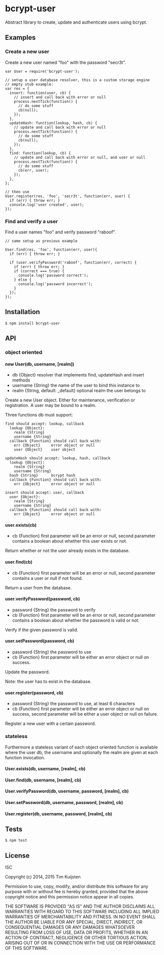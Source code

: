 # bcrypt-user

Abstract library to create, update and authenticate users using bcrypt.

## Examples
### Create a new user
Create a new user named "foo" with the password "secr3t".

    var User = require('bcrypt-user');

    // setup a user database resolver, this is a custom storage engine
    // empty stub example:
    var res = {
      insert: function(user, cb) {
        // insert and call back with error or null
        process.nextTick(function() {
          // do some stuff
          cb(null);
        });
      },
      updateHash: function(lookup, hash, cb) {
        // update and call back with error or null
        process.nextTick(function() {
          // do some stuff
          cb(null);
        });
      },
      find: function(lookup, cb) {
        // update and call back with error or null, and user or null
        process.nextTick(function() {
          // do some stuff
          cb(err, user);
        });
      },
    };

    // then use
    User.register(res, 'foo', 'secr3t', function(err, user) {
      if (err) { throw err; }
      console.log('user created', user);
    });

### Find and verify a user
Find a user names "foo" and verify password "raboof".

    // same setup as previous example

    User.find(res, 'foo', function(err, user){
      if (err) { throw err; }

      if (user.verifyPassword('raboof', function(err, correct) {
        if (err) { throw err; }
        if (correct === true) {
          console.log('password correct');
        } else {
          console.log('password incorrect');
        }
      });
    });

## Installation

    $ npm install bcrypt-user

## API
### object oriented

#### new User(db, username, [realm])
* db {Object} resolver that implements find, updateHash and insert methods
* username {String} the name of the user to bind this instance to
* realm {String, default: _default} optional realm the user belongs to

Create a new User object. Either for maintenance, verification or registration.
A user may be bound to a realm.

Three functions db must support:

    find should accept: lookup, callback
      lookup {Object}:
        realm {String}
        username {String}
      callback {Function} should call back with:
        err {Object}     error object or null
        user {Object}    user object

    updateHash should accept: lookup, hash, callback
      lookup {Object}:
        realm {String}
        username {String}
      hash {String}      bcrypt hash
      callback {Function} should call back with:
        err {Object}     error object or null

    insert should accept: user, callback
      user {Object}:
        realm {String}
        username {String}
      callback {Function} should call back with:
        err {Object}     error object or null

#### user.exists(cb)
* cb {Function} first parameter will be an error or null, second parameter
  contains a boolean about whether this user exists or not.

Return whether or not the user already exists in the database.

#### user.find(cb)
* cb {Function} first parameter will be an error or null, second parameter
  contains a user or null if not found.

Return a user from the database.

#### user.verifyPassword(password, cb)
* password {String} the password to verify
* cb {Function} first parameter will be an error or null, second parameter
  contains a boolean about whether the password is valid or not.

Verify if the given password is valid.

#### user.setPassword(password, cb)
* password {String} the password to use
* cb {Function} first parameter will be either an error object or null on success.

Update the password.

Note: the user has to exist in the database.

#### user.register(password, cb)
* password {String} the password to use, at least 6 characters
* cb {Function} first parameter will be either an error object or null on success,
  second parameter will be either a user object or null on failure.

Register a new user with a certain password.

### stateless

Furthermore a stateless variant of each object oriented function is available
where the user db, the username and optionally the realm are given at each
function invocation.

#### User.exists(db, username, [realm], cb)
#### User.find(db, username, [realm], cb)
#### User.verifyPassword(db, username, password, [realm], cb)
#### User.setPassword(db, username, password, [realm], cb)
#### User.register(db, username, password, [realm], cb)

## Tests

    $ npm test

## License

ISC

Copyright (c) 2014, 2015 Tim Kuijsten

Permission to use, copy, modify, and/or distribute this software for any
purpose with or without fee is hereby granted, provided that the above
copyright notice and this permission notice appear in all copies.

THE SOFTWARE IS PROVIDED "AS IS" AND THE AUTHOR DISCLAIMS ALL WARRANTIES
WITH REGARD TO THIS SOFTWARE INCLUDING ALL IMPLIED WARRANTIES OF
MERCHANTABILITY AND FITNESS. IN NO EVENT SHALL THE AUTHOR BE LIABLE FOR
ANY SPECIAL, DIRECT, INDIRECT, OR CONSEQUENTIAL DAMAGES OR ANY DAMAGES
WHATSOEVER RESULTING FROM LOSS OF USE, DATA OR PROFITS, WHETHER IN AN
ACTION OF CONTRACT, NEGLIGENCE OR OTHER TORTIOUS ACTION, ARISING OUT OF
OR IN CONNECTION WITH THE USE OR PERFORMANCE OF THIS SOFTWARE.
